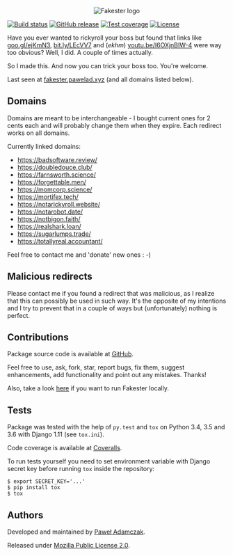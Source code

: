 <p align="center">
    <img src="https://cdn.rawgit.com/pawelad/fakester/d542da1e/fakester/fakester/static/img/logo.png" alt="Fakester logo">
</p>

[![Build status](https://img.shields.io/travis/pawelad/fakester.svg)][travis]
[![GitHub release](https://img.shields.io/github/release/pawelad/fakester.svg)][github]
[![Test coverage](https://img.shields.io/coveralls/pawelad/fakester.svg)][coveralls]
[![License](https://img.shields.io/github/license/pawelad/fakester.svg)][license]

Have you ever wanted to rickyroll your boss but found that links like
[goo.gl/ejKmN3](https://goo.gl/ejKmN3), [bit.ly/LEcVV7](https://bit.ly/LEcVV7)
and (*ekhm*) [youtu.be/I6OXjnBIW-4](https://youtu.be/I6OXjnBIW-4) were way too
obvious? Well, I did. A couple of times actually.

So I made this. And now you can trick your boss too. You're welcome.

Last seen at [fakester.pawelad.xyz][fakester] (and all
domains listed below).

## Domains
Domains are meant to be interchangeable - I bought current ones for 2 cents
each and will probably change them when they expire. Each redirect works on
all domains.

Currently linked domains:
- https://badsoftware.review/
- https://doubledouce.club/
- https://farnsworth.science/
- https://forgettable.men/
- https://momcorp.science/
- https://mortifex.tech/
- https://notarickyroll.website/
- https://notarobot.date/
- https://notbigon.faith/
- https://realshark.loan/
- https://sugarlumps.trade/
- https://totallyreal.accountant/

Feel free to contact me and 'donate' new ones : -)

## Malicious redirects
Please contact me if you found a redirect that was malicious, as I realize that
this can possibly be used in such way. It's the opposite of my intentions
and I try to prevent that in a couple of ways but (unfortunately) nothing is
perfect.

## Contributions
Package source code is available at [GitHub][github].

Feel free to use, ask, fork, star, report bugs, fix them, suggest enhancements,
add functionality and point out any mistakes. Thanks!

Also, take a look [here][fakester running locally] if you want to run Fakester
locally.

## Tests
Package was tested with the help of `py.test` and `tox` on Python 3.4, 3.5
and 3.6 with Django 1.11 (see `tox.ini`).

Code coverage is available at [Coveralls][coveralls].

To run tests yourself you need to set environment variable with Django secret
key before running `tox` inside the repository:

```shell
$ export SECRET_KEY='...'
$ pip install tox
$ tox
```

## Authors
Developed and maintained by [Paweł Adamczak][pawelad].

Released under [Mozilla Public License 2.0][license].


[coveralls]: https://coveralls.io/github/pawelad/fakester
[fakester]: https://fakester.pawelad.xyz
[fakester running locally]: https://github.com/pawelad/fakester/wiki/Running-Fakester-locally
[github]: https://github.com/pawelad/fakester
[license]: ./LICENSE
[pawelad]: https://github.com/pawelad
[travis]: https://travis-ci.org/pawelad/fakester
